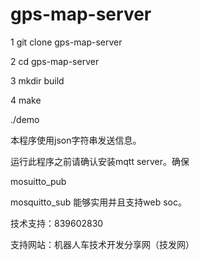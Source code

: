 # gps-map-server

1 git clone gps-map-server

2 cd gps-map-server

3 mkdir build 

4 make 

./demo



本程序使用json字符串发送信息。

运行此程序之前请确认安装mqtt server。确保

mosuitto_pub 

mosquitto_sub 能够实用并且支持web soc。

技术支持：839602830

支持网站：机器人车技术开发分享网（技发网）
